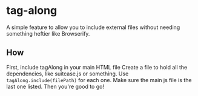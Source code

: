 # tag-along
A simple feature to allow you to include external files without needing something heftier like Browserify.

## How
First, include tagAlong in your main HTML file
Create a file to hold all the dependencies, like suitcase.js or something. Use `tagAlong.include(filePath)` for each one. Make sure the main js file is the last one listed. Then you're good to go!

